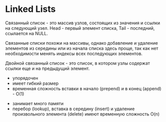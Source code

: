 # Linked Lists

Связанный список - это массив узлов, состоящих из значения и ссылки на следующий узел. Head - первый элемент списка, Tail - последний, ссылается на NULL.

Связанные списки похожи на массивы, однако добавление и удаление элементов из середины или из начала списка здесь проще, так как нет необходимости менять индексы всех последующих элементов.

Двойной связанный список - это список, в котором узлы содержат ссылки еще и на предыдущий элемент.

+ упорядочен
+ имеет гибкий размер
+ временная сложность вставки в начало (prepend) и в конец (append) - O(1)

- занимает много памяти
- перебор (lookup), вставка в середину (insert) и удаление произвольного элемента (delete) имеют временную сложность O(n)
